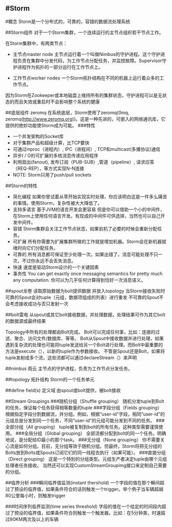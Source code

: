 #Storm
---
#概念
Storm是一个分布式的，可靠的，容错的数据流处理系统

##Storm组件
对于一个Storm集群，一个连续运行的主节点组织若干节点工作。

在Storm集群中，有两类节点：

* 主节点master node
主节点运行着一个叫做Nimbus的守护进程。这个守护进程负责在集群中分发代码，为工作节点分配任务，并监控故障。Supervisor守护进程作为拓扑的一部分运行在工作节点上。

* 工作节点worker nodes
一个Storm拓扑结构在不同的机器上运行着众多的工作节点。

因为Storm在Zookeeper或本地磁盘上维持所有的集群状态，守护进程可以是无状态的而且失效或重启时不会影响整个系统的健康

##底层组件 zeromq 
在系统底层，Storm使用了zeromq(0mq, zeromq(http://www.zeromq.org))。这是一种先进的，可嵌入的网络通讯库，它提供的绝妙功能使Storm成为可能。
###特性
* 一个并发架构的Socket库
* 对于集群产品和超级计算，比TCP要快
* 可通过inproc（进程内）, IPC（进程间）, TCP和multicast(多播协议)通信
* 异步I / O的可扩展的多核消息传递应用程序
* 利用扇出(fanout), 发布订阅（PUB-SUB）,管道（pipeline）, 请求应答（REQ-REP），等方式实现N-N连接
* NOTE: Storm只用了push/pull sockets

##Storm的特性
* 简化编程
如果你曾试着从零开始实现实时处理，你应该明白这是一件多么痛苦的事情。使用Storm，复杂性被大大降低了。
* 支持多语言
基于JVM的语言开发会更容易 但是你可以借助一个小的中间件，在Storm上使用任何语言开发。有现成的中间件可供选择，当然也可以自己开发中间件。
* 容错
Storm集群会关注工作节点状态，如果宕机了必要的时候会重新分配任务。
* 可扩展
所有你需要为扩展集群所做的工作就是增加机器。Storm会在新机器就绪时向它们分配任务。
* 可靠的
所有消息都可保证至少处理一次。如果出错了，消息可能处理不只一次，不过你永远不会丢失消息。
* 快速
速度是驱动Storm设计的一个关键因素
* 事务性
You can get exactly once messaging semantics for pretty much any computation.
你可以为几乎任何计算得到恰好一次消息语义。


##spout龙卷
读取原始数据为bolt提供数据 并放入topology
当Storm接收失败时
    可靠的Spout会对tuple（元组，数据项组成的列表）进行重发
    不可靠的Spout不会考虑接收成功与否只发射一次

##bolt雷电
从spout或其它bolt接收数据，并处理数据，处理结果可作为其它bolt的数据源或最终结果

Topology中所有的处理都由Bolt完成。
Bolt可以完成任何事，比如：连接的过滤、聚合、访问文件/数据库、等等。
Bolt从Spout中接收数据并进行处理，如果遇到复杂流的处理也可能将tuple发送给另一个Bolt进行处理。而Bolt中最重要的方法是execute（），以新的tuple作为参数接收。
不管是Spout还是Bolt，如果将tuple发射成多个流，这些流都可以通过declareStream（）来声明

##nimbus 雨云
主节点的守护进程，负责为工作节点分发任务。

##topology 拓扑结构
Storm的一个任务单元

##define field(s) 定义域
由spout或bolt提供，被bolt接收

##Stream Groupings
###随机分组（Shuffle grouping）
随机分发tuple到Bolt的任务，保证每个任务获得相等数量的tuple
###字段分组（Fields grouping）
根据指定字段分割数据流，并分组。例如，根据“user-id”字段，相同“user-id”的元组总是分发到同一个任务，不同“user-id”的元组可能分发到不同的任务。
###全部分组（All grouping）
tuple被复制到bolt的所有任务。这种类型需要谨慎使用。
###全局分组（Global grouping）
全部流都分配到bolt的同一个任务。明确地说，是分配给ID最小的那个task。
###无分组（None grouping）
你不需要关心流是如何分组。目前，无分组等效于随机分组。但最终，Storm将把无分组的Bolts放到Bolts或Spouts订阅它们的同一线程去执行（如果可能）。
###直接分组（Direct grouping）
这是一个特别的分组类型。元组生产者决定tuple由哪个元组处理者任务接收。
当然还可以实现CustomStreamGroupimg接口来定制自己需要的分组。

##临界分析
###瞬间临界值监测(instant thershold)
一个字段的值在那个瞬间超过了预设的临界值，如果条件符合的话则触发一个trigger。举个例子当车辆超越80公里每小时，则触发trigger

###时间序列临界监测(time series threshold)
字段的值在一个给定的时间段内超过了预设的临界值，如果条件符合则触发一个触发器。比如：在5分钟类，时速超过80KM两次及以上的车辆






















